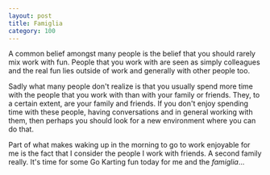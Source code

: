 ```yaml
---
layout: post
title: Famiglia
category: 100
---
```


A common belief amongst many people is the belief that you should rarely mix work with fun. People that you work with are seen as simply colleagues and the real fun lies outside of work and generally with other people too.

Sadly what many people don't realize is that you usually spend more time with the people that you work with than with your family or friends. They, to a certain extent, are your family and friends. If you don't enjoy spending time with these people, having conversations and in general working with them, then perhaps you should look for a new environment where you can do that.

Part of what makes waking up in the morning to go to work enjoyable for me is the fact that I consider the people I work with friends. A second family really. It's time for some Go Karting fun today for me and the *famiglia*...
